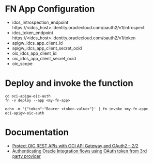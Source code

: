 # FN App Configuration
* idcs_introspection_endpoint	https://<idcs_host>.identity.oraclecloud.com/oauth2/v1/introspect
* idcs_token_endpoint			https://<idcs_host>.identity.oraclecloud.com/oauth2/v1/token
* apigw_idcs_app_client_id
* apigw_idcs_app_client_secret_ocid
* oic_idcs_app_client_id
* oic_idcs_app_client_secret_ocid
* oic_scope

# Deploy and invoke the function

    cd oci-apigw-oic-auth
    fn -v deploy --app <my-fn-app>

    echo -n '{"token":"Bearer <token-value>"}' | fn invoke <my-fn-app> oci-apigw-oic-auth

# Documentation
* [Protect OIC REST APIs with OCI API Gateway and OAuth2 – 2/2](https://mytechretreat.com/protect-oic-rest-apis-with-oci-api-gateway-and-oauth2-2-2/)
* [Authenticating Oracle Integration flows using OAuth token from 3rd party provider](https://blogs.oracle.com/integration/post/authenticating-oic-flows-through-third-party-bearer-token)
